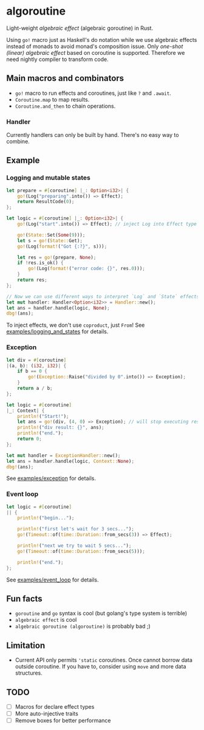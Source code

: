 # algoroutine
Light-weight *algebraic effect* (algebraic goroutine) in Rust.

Using `go!` macro just as Haskell's do notation while we use algebraic effects
instead of monads to avoid monad's composition issue.
Only *one-shot (linear) algebraic effect* based on coroutine is supported.
Therefore we need nightly compiler to transform code.

## Main macros and combinators
- `go!` macro to run effects and coroutines, just like `?` and `.await`.
- `Coroutine.map` to map results.
- `Coroutine.and_then` to chain operations.

### Handler
Currently handlers can only be built by hand. There's no easy way to combine.

## Example
### Logging and mutable states
```rust
let prepare = #[coroutine] |_: Option<i32>| {
    go!(Log("preparing".into()) => Effect);
    return ResultCode(0);
};

let logic = #[coroutine] |_: Option<i32>| {
    go!(Log("start".into()) => Effect); // inject Log into Effect type

    go!(State::Set(Some(9)));
    let s = go!(State::Get);
    go!(Log(format!("Got {:?}", s)));

    let res = go!(prepare, None);
    if !res.is_ok() {
        go!(Log(format!("error code: {}", res.0)));
    }
    return res;
};

// Now we can use different ways to interpret `Log` and `State` effects!
let mut handler: Handler<Option<i32>> = Handler::new();
let ans = handler.handle(logic, None);
dbg!(ans);
```
To inject effects, we don't use `coproduct`, just `From`!
See [examples/logging_and_states](./examples/logging_and_state.rs) for details.

### Exception
```rust
let div = #[coroutine]
|(a, b): (i32, i32)| {
    if b == 0 {
        go!(Exception::Raise("divided by 0".into()) => Exception);
    }
    return a / b;
};

let logic = #[coroutine]
|_: Context| {
    println!("Start!");
    let ans = go!(div, (4, 0) => Exception); // will stop executing rest continuation
    println!("div result: {}", ans);
    println!("end.");
    return 0;
};

let mut handler = ExceptionHandler::new();
let ans = handler.handle(logic, Context::None);
dbg!(ans);
```
See [examples/exception](./examples/exception.rs) for details.

### Event loop
```rust
let logic = #[coroutine]
|| {
    println!("begin...");

    println!("first let's wait for 3 secs...");
    go!(Timeout::of(time::Duration::from_secs(3)) => Effect);

    println!("next we try to wait 5 secs...");
    go!(Timeout::of(time::Duration::from_secs(5)));

    println!("end.");
};
```
See [examples/event_loop](./examples/event_loop.rs) for details.


## Fun facts
- `goroutine` and `go` syntax is cool (but golang's type system is terrible)
- `algebraic effect` is cool
- `algebraic goroutine (algoroutine)` is probably bad ;)

## Limitation
- Current API only permits `'static` coroutines. 
    Once cannot borrow data outside coroutine. If you have to, consider using `move` and more data structures.

## TODO
- [ ] Macros for declare effect types
- [ ] More auto-injective traits
- [ ] Remove boxes for better performance